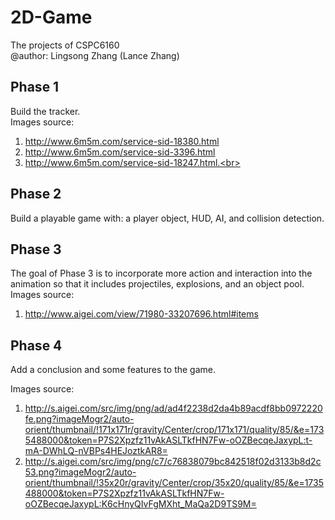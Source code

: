 # 2D-Game
The projects of CSPC6160<br>
@author: Lingsong Zhang (Lance Zhang)<br>

## Phase 1
Build the tracker.<br>
Images source:<br>
1. http://www.6m5m.com/service-sid-18380.html<br>
2. http://www.6m5m.com/service-sid-3396.html<br>
3. http://www.6m5m.com/service-sid-18247.html.<br>

## Phase 2
Build a playable game with: a player object, HUD, AI, and collision detection.<br>

## Phase 3
The goal of Phase 3 is to incorporate more action and interaction into the animation so that it includes projectiles, explosions, and an object pool.<br>
Images source:<br>
1. http://www.aigei.com/view/71980-33207696.html#items<br>

## Phase 4
Add a conclusion and some features to the game.<br>

Images source:<br>
1. http://s.aigei.com/src/img/png/ad/ad4f2238d2da4b89acdf8bb0972220fe.png?imageMogr2/auto-orient/thumbnail/!171x171r/gravity/Center/crop/171x171/quality/85/&e=1735488000&token=P7S2Xpzfz11vAkASLTkfHN7Fw-oOZBecqeJaxypL:t-mA-DWhLQ-nVBPs4HEJoztkAR8= <br>
2. http://s.aigei.com/src/img/png/c7/c76838079bc842518f02d3133b8d2c53.png?imageMogr2/auto-orient/thumbnail/!35x20r/gravity/Center/crop/35x20/quality/85/&e=1735488000&token=P7S2Xpzfz11vAkASLTkfHN7Fw-oOZBecqeJaxypL:K6cHnyQIvFgMXht_MaQa2D9TS9M=<br>
